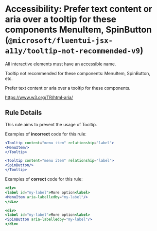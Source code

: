# Accessibility: Prefer text content or aria over a tooltip for these components MenuItem, SpinButton (`@microsoft/fluentui-jsx-a11y/tooltip-not-recommended-v9`)

<!-- end auto-generated rule header -->

All interactive elements must have an accessible name.

Tooltip not recommended for these components: MenuItem, SpinButton, etc.

Prefer text content or aria over a tooltip for these components.

<https://www.w3.org/TR/html-aria/>

## Rule Details

This rule aims to prevent the usage of Tooltip.

Examples of **incorrect** code for this rule:

```jsx
<Tooltip content="menu item" relationship="label">
<MenuItem/>
</Tooltip>

<Tooltip content="menu item" relationship="label">
<SpinButton/>
</Tooltip>
```

Examples of **correct** code for this rule:

```jsx
<div>
<label id="my-label">More option<label>
<MenuItem aria-labelledby="my-label"/>
</div>

<div>
<label id="my-label">More option<label>
<SpinButton aria-labelledby="my-label"/>
</div>
```
